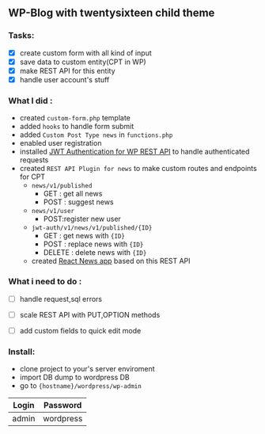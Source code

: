 ## WP-Blog with twentysixteen child theme
### Tasks:
- [x] create custom form with all kind of input
- [x] save data to custom entity(CPT in WP)
- [x] make REST API for this entity
- [x] handle user account's stuff

### What I did : 
- created `custom-form.php` template
- added `hooks` to handle form submit
- added `Custom Post Type news` in `functions.php`
- enabled user registration
- installed [JWT Authentication for WP REST API](https://wordpress.org/plugins/jwt-authentication-for-wp-rest-api/) to handle authenticated requests
- created `REST API Plugin for news` to  make custom routes and endpoints for CPT
  - `news/v1/published` 
    - GET : get all news
    - POST : suggest news
  - `news/v1/user`
    - POST:register new user
  - `jwt-auth/v1/news/v1/published/{ID}`
    - GET : get news with `{ID}`
    - POST : replace news with `{ID}`
    - DELETE : delete news with `{ID}`
  - created [React News app](https://github.com/ArthurGorbenko/NewsApp) based on this REST API
    
### What i need to do : 
- [ ] handle request,sql errors
- [ ] scale REST API with PUT,OPTION methods
- [ ] add custom fields to quick edit mode


### Install:
 - clone project to your's server enviroment
 - import DB dump to wordpress DB
 - go to `{hostname}/wordpress/wp-admin`
                     
Login  | Password
------------- | -------------
admin | wordpress
